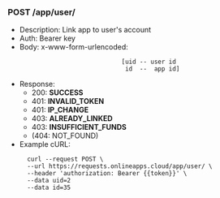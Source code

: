 ### POST /app/user/
* Description: Link app to user's account
* Auth: Bearer key
* Body: x-www-form-urlencoded: 
  ```
                              [uid -- user id
                               id  --  app id]
* Response:
    * 200: **SUCCESS**
    * 401: **INVALID_TOKEN**
    * 401: **IP_CHANGE**
    * 403: **ALREADY_LINKED**
    * 403: **INSUFFICIENT_FUNDS**
    * (404: NOT_FOUND)
* Example cURL:
  ```
    curl --request POST \
    --url https://requests.onlineapps.cloud/app/user/ \
    --header 'authorization: Bearer {{token}}' \
    --data uid=2
    --data id=35
